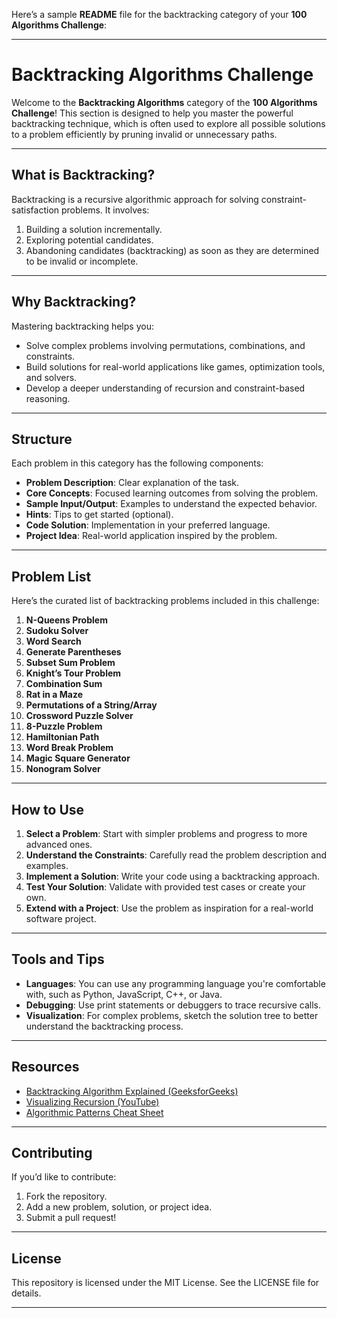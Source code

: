 Here’s a sample **README** file for the backtracking category of your **100 Algorithms Challenge**:

---

# **Backtracking Algorithms Challenge**

Welcome to the **Backtracking Algorithms** category of the **100 Algorithms Challenge**! This section is designed to help you master the powerful backtracking technique, which is often used to explore all possible solutions to a problem efficiently by pruning invalid or unnecessary paths.

---

## **What is Backtracking?**

Backtracking is a recursive algorithmic approach for solving constraint-satisfaction problems. It involves:

1. Building a solution incrementally.
2. Exploring potential candidates.
3. Abandoning candidates (backtracking) as soon as they are determined to be invalid or incomplete.

---

## **Why Backtracking?**

Mastering backtracking helps you:
- Solve complex problems involving permutations, combinations, and constraints.
- Build solutions for real-world applications like games, optimization tools, and solvers.
- Develop a deeper understanding of recursion and constraint-based reasoning.

---

## **Structure**

Each problem in this category has the following components:
- **Problem Description**: Clear explanation of the task.
- **Core Concepts**: Focused learning outcomes from solving the problem.
- **Sample Input/Output**: Examples to understand the expected behavior.
- **Hints**: Tips to get started (optional).
- **Code Solution**: Implementation in your preferred language.
- **Project Idea**: Real-world application inspired by the problem.

---

## **Problem List**

Here’s the curated list of backtracking problems included in this challenge:

1. **N-Queens Problem**  
2. **Sudoku Solver**  
3. **Word Search**  
4. **Generate Parentheses**  
5. **Subset Sum Problem**  
6. **Knight’s Tour Problem**  
7. **Combination Sum**  
8. **Rat in a Maze**  
9. **Permutations of a String/Array**  
10. **Crossword Puzzle Solver**  
11. **8-Puzzle Problem**  
12. **Hamiltonian Path**  
13. **Word Break Problem**  
14. **Magic Square Generator**  
15. **Nonogram Solver**  

---

## **How to Use**

1. **Select a Problem**: Start with simpler problems and progress to more advanced ones.
2. **Understand the Constraints**: Carefully read the problem description and examples.
3. **Implement a Solution**: Write your code using a backtracking approach.
4. **Test Your Solution**: Validate with provided test cases or create your own.
5. **Extend with a Project**: Use the problem as inspiration for a real-world software project.

---

## **Tools and Tips**

- **Languages**: You can use any programming language you're comfortable with, such as Python, JavaScript, C++, or Java.  
- **Debugging**: Use print statements or debuggers to trace recursive calls.  
- **Visualization**: For complex problems, sketch the solution tree to better understand the backtracking process.  

---

## **Resources**

- [Backtracking Algorithm Explained (GeeksforGeeks)](https://www.geeksforgeeks.org/backtracking-algorithms/)  
- [Visualizing Recursion (YouTube)](https://www.youtube.com/watch?v=mFb1Fj4sVcU)  
- [Algorithmic Patterns Cheat Sheet](https://algs4.cs.princeton.edu/cheatsheet/)

---

## **Contributing**

If you’d like to contribute:
1. Fork the repository.
2. Add a new problem, solution, or project idea.
3. Submit a pull request!

---

## **License**

This repository is licensed under the MIT License. See the LICENSE file for details.

--- 
